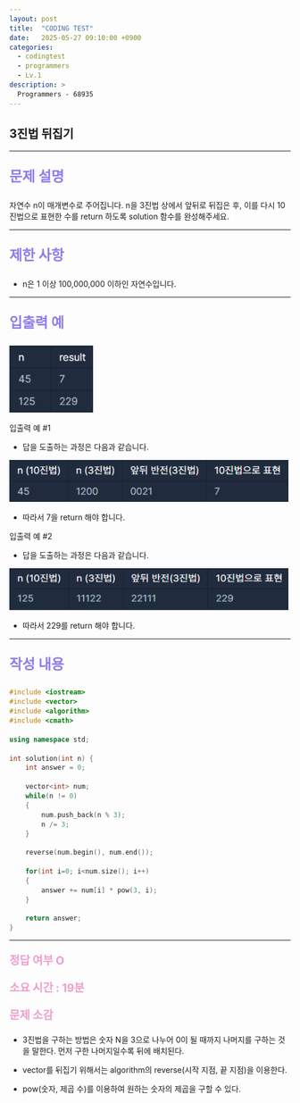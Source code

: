 ```yaml
---
layout: post
title:  "CODING TEST"
date:   2025-05-27 09:10:00 +0900
categories:
  - codingtest
  - programmers
  - Lv.1
description: >
  Programmers - 68935
---
```

## 3진법 뒤집기

---

<p style = "color:#8f7cee; font-size:25px; font-weight:bold">
문제 설명
</p>

자연수 n이 매개변수로 주어집니다. n을 3진법 상에서 앞뒤로 뒤집은 후, 이를 다시 10진법으로 표현한 수를 return 하도록 solution 함수를 완성해주세요.

---

<p style = "color:#8f7cee; font-size:25px; font-weight:bold">
제한 사항
</p>

- n은 1 이상 100,000,000 이하인 자연수입니다.

---

<p style = "color:#8f7cee; font-size:25px; font-weight:bold">
입출력 예
</p>

<img src = "/assets/img/codingtest/68935_1.png" width = "150" height = "120">

입출력 예 #1
- 답을 도출하는 과정은 다음과 같습니다.

<img src = "/assets/img/codingtest/68935_2.png" width = "500" height = "75">

- 따라서 7을 return 해야 합니다.

입출력 예 #2
- 답을 도출하는 과정은 다음과 같습니다.

<img src = "/assets/img/codingtest/68935_3.png" width = "500" height = "75">

- 따라서 229를 return 해야 합니다.

---

<p style = "color:#8f7cee; font-size:25px; font-weight:bold">
작성 내용
</p>

```C++
#include <iostream>
#include <vector>
#include <algorithm>
#include <cmath>

using namespace std;

int solution(int n) {
    int answer = 0;
    
    vector<int> num;
    while(n != 0)
    {
        num.push_back(n % 3);
        n /= 3;
    }
    
    reverse(num.begin(), num.end());
    
    for(int i=0; i<num.size(); i++)
    {
        answer += num[i] * pow(3, i);
    }
    
    return answer;
}
```

---

<p style = "color:#ed9ece; font-size:20px; font-weight:bold">
정답 여부 O
</p>

<p style = "color:#ed9ece; font-size:20px; font-weight:bold">
소요 시간 : 19분
</p>

<p style = "color:#ed9ece; font-size:20px; font-weight:bold">
문제 소감
</p>

- 3진법을 구하는 방법은 숫자 N을 3으로 나누어 0이 될 때까지 나머지를 구하는 것을 말한다. 먼저 구한 나머지일수록 뒤에 배치된다.

- vector를 뒤집기 위해서는 algorithm의 reverse(시작 지점, 끝 지점)을 이용한다.

- pow(숫자, 제곱 수)를 이용하여 원하는 숫자의 제곱을 구할 수 있다.